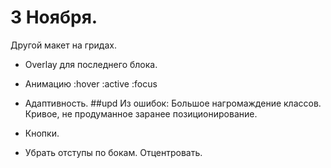# 3 Ноября.
Другой макет на гридах.

- Overlay для последнего блока.
- Анимацию :hover :active :focus
- Адаптивность.
##upd
Из ошибок:
Большое нагромаждение классов.
Кривое, не продуманное заранее позиционирование.

- Кнопки.
- Убрать отступы по бокам. Отцентровать.
